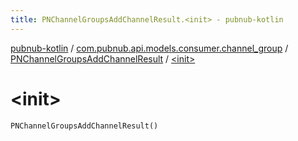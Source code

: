 ```yaml
---
title: PNChannelGroupsAddChannelResult.<init> - pubnub-kotlin
---
```


[pubnub-kotlin](../../index.html) / [com.pubnub.api.models.consumer.channel_group](../index.html) / [PNChannelGroupsAddChannelResult](index.html) / [&lt;init&gt;](./-init-.html)

# &lt;init&gt;

`PNChannelGroupsAddChannelResult()`